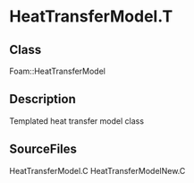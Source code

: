 # HeatTransferModel.T 
## Class
Foam::HeatTransferModel

## Description
Templated heat transfer model class

## SourceFiles
HeatTransferModel.C
HeatTransferModelNew.C

